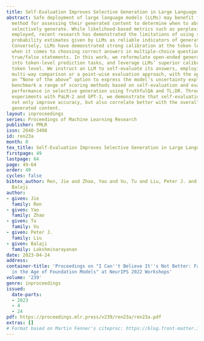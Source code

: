 ```yaml
---
title: Self-Evaluation Improves Selective Generation in Large Language Models
abstract: Safe deployment of large language models (LLMs) may benefit from a reliable
  method for assessing their generated content to determine when to abstain or to
  selectively generate. While likelihood-based metrics such as perplexity are widely
  employed, recent research has demonstrated the limitations of using sequence-level
  probability estimates given by LLMs as reliable indicators of generation quality.
  Conversely, LLMs have demonstrated strong calibration at the token level, particularly
  when it comes to choosing correct answers in multiple-choice questions or evaluating
  true/false statements. In this work, we reformulate open-ended generation tasks
  into token-level prediction tasks, and leverage LLMs’ superior calibration at the
  token level. We instruct an LLM to self-evaluate its answers, employing either a
  multi-way comparison or a point-wise evaluation approach, with the option to include
  an “None of the above” option to express the model’s uncertainty explicitly. We
  benchmark a range of scoring methods based on self-evaluation and evaluate their
  performance in selective generation using TruthfulQA and TL;DR. Through extensive
  experiments with PaLM-2 and GPT-3, we demonstrate that self-evaluation based scores
  not only improve accuracy, but also correlate better with the overall quality of
  generated content.
layout: inproceedings
series: Proceedings of Machine Learning Research
publisher: PMLR
issn: 2640-3498
id: ren23a
month: 0
tex_title: Self-Evaluation Improves Selective Generation in Large Language Models
firstpage: 49
lastpage: 64
page: 49-64
order: 49
cycles: false
bibtex_author: Ren, Jie and Zhao, Yao and Vu, Tu and Liu, Peter J. and Lakshminarayanan,
  Balaji
author:
- given: Jie
  family: Ren
- given: Yao
  family: Zhao
- given: Tu
  family: Vu
- given: Peter J.
  family: Liu
- given: Balaji
  family: Lakshminarayanan
date: 2023-04-24
address:
container-title: 'Proceedings on "I Can''t Believe It''s Not Better: Failure  Modes
  in the Age of Foundation Models" at NeurIPS 2022 Workshops'
volume: '239'
genre: inproceedings
issued:
  date-parts:
  - 2023
  - 4
  - 24
pdf: https://proceedings.mlr.press/v239/ren23a/ren23a.pdf
extras: []
# Format based on Martin Fenner's citeproc: https://blog.front-matter.io/posts/citeproc-yaml-for-bibliographies/
---
```

